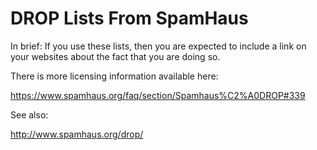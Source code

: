 
# DROP Lists From SpamHaus

In brief: If you use these lists, then you are expected to include a link
on your websites about the fact that you are doing so.

There is more licensing information available here:

https://www.spamhaus.org/faq/section/Spamhaus%C2%A0DROP#339

See also:

http://www.spamhaus.org/drop/

